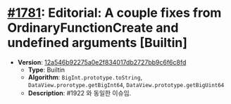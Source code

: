 # [#1781](https://github.com/tc39/ecma262/pull/1781/files): Editorial: A couple fixes from OrdinaryFunctionCreate and undefined arguments [Builtin]

- **Version**: [12a546b92275a0e2f834017db2727bb9c6f6c8fd](https://github.com/tc39/ecma262/commits/12a546b92275a0e2f834017db2727bb9c6f6c8fd)
  - **Type**: Builtin
  - **Algorithm**: `BigInt.prototype.toString`, `DataView.prorotype.getBigInt64`, `DataView.prototype.getBigUint64`
  - **Description**: #1922 와 동일한 이슈임.

